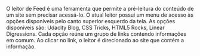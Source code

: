 O leitor de Feed é uma ferramenta que permite a pré-leitura do conteúdo de um site sem precisar acessá-lo.
O atual leitor possui um menu de acesso às opções disponíveis pelo canto superior esquerdo da tela.
As opções disponíveis são: Udacity Blog, CSS Tricks, HTML5 Rocks, Linear Digressions.
Cada opção reúne um grupo de links contendo informações em comum.
Ao clicar no link, o leitor é direcionado ao site que contém a informação.